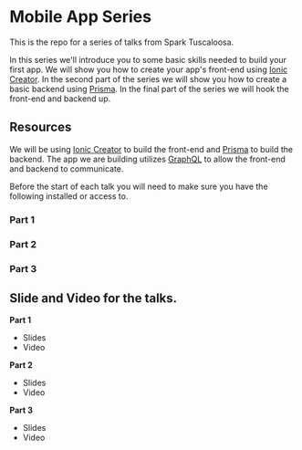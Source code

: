 # Mobile App Series

This is the repo for a series of talks from Spark Tuscaloosa.


In this series we'll introduce you to some basic skills needed to build your first app. We will show you how to create your app's front-end using [Ionic Creator](https://creator.ionic.io/). In the second part of the series we will show you how to create a basic backend using [Prisma](https://www.prisma.io/). In the final part of the series we will hook the front-end and backend up.

## Resources

We will be using [Ionic Creator](https://creator.ionic.io/) to build the front-end and [Prisma](https://www.prisma.io/) to build the backend. The app we are building utilizes [GraphQL](https://www.graphql.com/) to allow the front-end and backend to communicate.


Before the start of each talk you will need to make sure you have the following installed or access to.

### Part 1


### Part 2


### Part 3


## Slide and Video for the talks.

**Part 1**

- Slides
- Video

**Part 2**

- Slides
- Video

**Part 3**

- Slides
- Video
